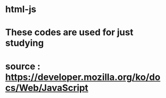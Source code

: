 # html-js
# These codes are used for just studying 
# source : https://developer.mozilla.org/ko/docs/Web/JavaScript
